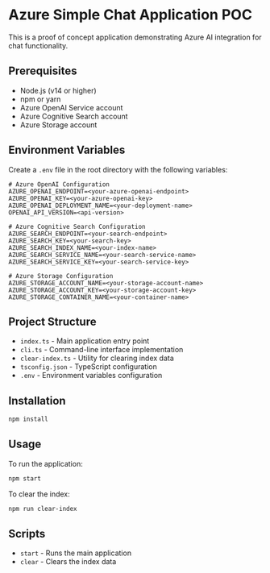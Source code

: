 # Azure Simple Chat Application POC

This is a proof of concept application demonstrating Azure AI integration for chat functionality.

## Prerequisites

- Node.js (v14 or higher)
- npm or yarn
- Azure OpenAI Service account
- Azure Cognitive Search account
- Azure Storage account

## Environment Variables

Create a `.env` file in the root directory with the following variables:

```env
# Azure OpenAI Configuration
AZURE_OPENAI_ENDPOINT=<your-azure-openai-endpoint>
AZURE_OPENAI_KEY=<your-azure-openai-key>
AZURE_OPENAI_DEPLOYMENT_NAME=<your-deployment-name>
OPENAI_API_VERSION=<api-version>

# Azure Cognitive Search Configuration
AZURE_SEARCH_ENDPOINT=<your-search-endpoint>
AZURE_SEARCH_KEY=<your-search-key>
AZURE_SEARCH_INDEX_NAME=<your-index-name>
AZURE_SEARCH_SERVICE_NAME=<your-search-service-name>
AZURE_SEARCH_SERVICE_KEY=<your-search-service-key>

# Azure Storage Configuration
AZURE_STORAGE_ACCOUNT_NAME=<your-storage-account-name>
AZURE_STORAGE_ACCOUNT_KEY=<your-storage-account-key>
AZURE_STORAGE_CONTAINER_NAME=<your-container-name>
```

## Project Structure

- `index.ts` - Main application entry point
- `cli.ts` - Command-line interface implementation
- `clear-index.ts` - Utility for clearing index data
- `tsconfig.json` - TypeScript configuration
- `.env` - Environment variables configuration

## Installation

```bash
npm install
```

## Usage

To run the application:

```bash
npm start
```

To clear the index:

```bash
npm run clear-index
```

## Scripts

- `start` - Runs the main application
- `clear` - Clears the index data
